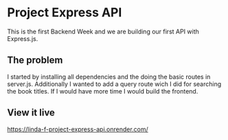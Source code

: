# Project Express API

This is the first Backend Week and we are building our first API with Express.js.

## The problem

I started by installing all dependencies and the doing the basic routes in server.js. Additionally I wanted to add a query route wich I did for searching the book titles.
If I would have more time I would build the frontend.

## View it live

https://linda-f-project-express-api.onrender.com/
